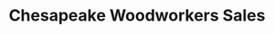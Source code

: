 ---
title: "Chesapeake Woodworkers Sales"
url: /millsboro/chesapeake-woodworkers-sales/
shop: hardware
---